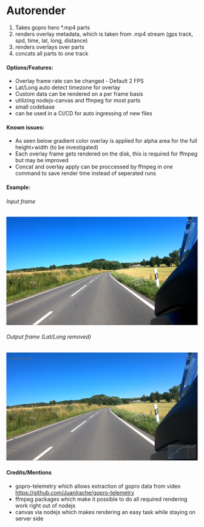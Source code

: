 # Autorender

1. Takes gopro hero *.mp4 parts
2. renders overlay metadata, which is taken from .mp4 stream (gps track, spd, time, lat, long, distance)
3. renders overlays over parts
4. concats all parts to one track

#### Options/Features:
* Overlay frame rate can be changed - Default 2 FPS
* Lat/Long auto detect timezone for overlay
* Custom data can be rendered on a per frame basis
* utilizing nodejs-canvas and ffmpeg for most parts
* small codebase
* can be used in a CI/CD for auto ingressing of new files

#### Known issues:
* As seen below gradient color overlay is applied for alpha area for the full height+width (to be investigated)
* Each overlay frame gets rendered on the disk, this is required for ffmpeg but may be improved
* Concat and overlay apply can be proccessed by ffmpeg in one command to save render time instead of seperated runs

#### Example:
###### Input frame
![Input frame](https://raw.githubusercontent.com/kc1r74p/autorender/master/docs/org.png "Input frame")

###### Output frame (Lat/Long removed)
![Result frame](https://raw.githubusercontent.com/kc1r74p/autorender/master/docs/overlay.png "Result frame")

#### Credits/Mentions
* gopro-telemetry which allows extraction of gopro data from video https://github.com/JuanIrache/gopro-telemetry
* ffmpeg packages which make it possible to do all required rendering work right out of nodejs
* canvas via nodejs which makes rendering an easy task while staying on server side

